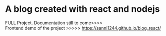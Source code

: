 # A blog created with react and nodejs
FULL Project. 
Documentation still to come>>>>  <br/>
Frontend demo of the project >>>>> https://sanni1244.github.io/blog_react/
